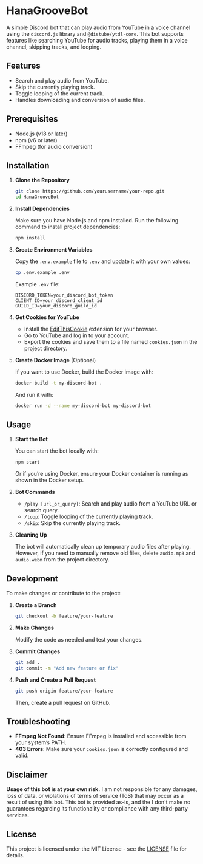 # HanaGrooveBot

A simple Discord bot that can play audio from YouTube in a voice channel using the `discord.js` library and `@distube/ytdl-core`. This bot supports features like searching YouTube for audio tracks, playing them in a voice channel, skipping tracks, and looping.

## Features

- Search and play audio from YouTube.
- Skip the currently playing track.
- Toggle looping of the current track.
- Handles downloading and conversion of audio files.

## Prerequisites

- Node.js (v18 or later)
- npm (v6 or later)
- FFmpeg (for audio conversion)

## Installation

1. **Clone the Repository**

   ```bash
   git clone https://github.com/yourusername/your-repo.git
   cd HanaGrooveBot

   ```

2. **Install Dependencies**

   Make sure you have Node.js and npm installed. Run the following command to install project dependencies:

   ```bash
   npm install
   ```

3. **Create Environment Variables**

   Copy the `.env.example` file to `.env` and update it with your own values:

   ```bash
   cp .env.example .env
   ```

   Example `.env` file:

   ```env
   DISCORD_TOKEN=your_discord_bot_token
   CLIENT_ID=your_discord_client_id
   GUILD_ID=your_discord_guild_id
   ```

4. **Get Cookies for YouTube**

   - Install the [EditThisCookie](https://chrome.google.com/webstore/detail/editthiscookie) extension for your browser.
   - Go to YouTube and log in to your account.
   - Export the cookies and save them to a file named `cookies.json` in the project directory.

5. **Create Docker Image** (Optional)

   If you want to use Docker, build the Docker image with:

   ```bash
   docker build -t my-discord-bot .
   ```

   And run it with:

   ```bash
   docker run -d --name my-discord-bot my-discord-bot
   ```

## Usage

1. **Start the Bot**

   You can start the bot locally with:

   ```bash
   npm start
   ```

   Or if you’re using Docker, ensure your Docker container is running as shown in the Docker setup.

2. **Bot Commands**

   - `/play [url_or_query]`: Search and play audio from a YouTube URL or search query.
   - `/loop`: Toggle looping of the currently playing track.
   - `/skip`: Skip the currently playing track.

3. **Cleaning Up**

   The bot will automatically clean up temporary audio files after playing. However, if you need to manually remove old files, delete `audio.mp3` and `audio.webm` from the project directory.

## Development

To make changes or contribute to the project:

1. **Create a Branch**

   ```bash
   git checkout -b feature/your-feature
   ```

2. **Make Changes**

   Modify the code as needed and test your changes.

3. **Commit Changes**

   ```bash
   git add .
   git commit -m "Add new feature or fix"
   ```

4. **Push and Create a Pull Request**

   ```bash
   git push origin feature/your-feature
   ```

   Then, create a pull request on GitHub.

## Troubleshooting

- **FFmpeg Not Found**: Ensure FFmpeg is installed and accessible from your system’s PATH.
- **403 Errors**: Make sure your `cookies.json` is correctly configured and valid.

## Disclaimer

**Usage of this bot is at your own risk.** I am not responsible for any damages, loss of data, or violations of terms of service (ToS) that may occur as a result of using this bot. This bot is provided as-is, and the I don't make no guarantees regarding its functionality or compliance with any third-party services.

## License

This project is licensed under the MIT License - see the [LICENSE](LICENSE) file for details.
